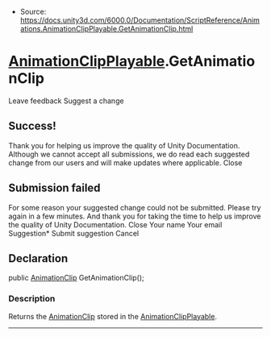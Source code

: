 * Source: https://docs.unity3d.com/6000.0/Documentation/ScriptReference/Animations.AnimationClipPlayable.GetAnimationClip.html

#  [AnimationClipPlayable](https://docs.unity3d.com/6000.0/Documentation/ScriptReference/Animations.AnimationClipPlayable.html).GetAnimationClip
Leave feedback
Suggest a change
## Success!
Thank you for helping us improve the quality of Unity Documentation. Although we cannot accept all submissions, we do read each suggested change from our users and will make updates where applicable.
Close
## Submission failed
For some reason your suggested change could not be submitted. Please <a>try again</a> in a few minutes. And thank you for taking the time to help us improve the quality of Unity Documentation.
Close
Your name Your email Suggestion* Submit suggestion
Cancel
## Declaration
public [AnimationClip](https://docs.unity3d.com/6000.0/Documentation/ScriptReference/AnimationClip.html) GetAnimationClip(); 
### Description
Returns the [AnimationClip](https://docs.unity3d.com/6000.0/Documentation/ScriptReference/AnimationClip.html) stored in the [AnimationClipPlayable](https://docs.unity3d.com/6000.0/Documentation/ScriptReference/Animations.AnimationClipPlayable.html).
* * *
